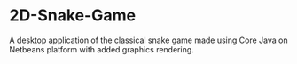 # 2D-Snake-Game
A desktop application of the classical snake game made using Core Java on Netbeans platform with added graphics rendering.
